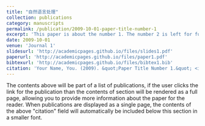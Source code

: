 ```yaml
---
title: "自然语言处理"
collection: publications
category: manuscripts
permalink: /publication/2009-10-01-paper-title-number-1
excerpt: 'This paper is about the number 1. The number 2 is left for future work.'
date: 2009-10-01
venue: 'Journal 1'
slidesurl: 'http://academicpages.github.io/files/slides1.pdf'
paperurl: 'http://academicpages.github.io/files/paper1.pdf'
bibtexurl: 'http://academicpages.github.io/files/bibtex1.bib'
citation: 'Your Name, You. (2009). &quot;Paper Title Number 1.&quot; <i>Journal 1</i>. 1(1).'
---
```

The contents above will be part of a list of publications, if the user clicks the link for the publication than the contents of section will be rendered as a full page, allowing you to provide more information about the paper for the reader. When publications are displayed as a single page, the contents of the above "citation" field will automatically be included below this section in a smaller font.

